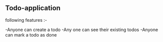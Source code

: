 
## Todo-application
following features :-

-Anyone can create a todo
-Any one can see their existing todos
-Anyone can mark a todo as done 

